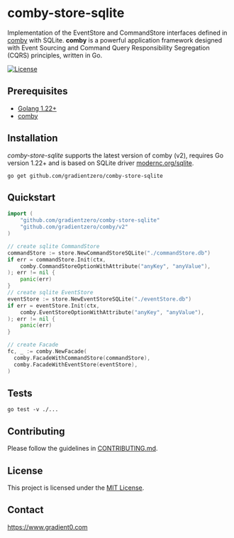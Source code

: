 # comby-store-sqlite

Implementation of the EventStore and CommandStore interfaces defined in [comby](https://github.com/gradientzero/comby) with SQLite. **comby** is a powerful application framework designed with Event Sourcing and Command Query Responsibility Segregation (CQRS) principles, written in Go.

[![License](https://img.shields.io/badge/license-MIT-blue)](LICENSE)

## Prerequisites

- [Golang 1.22+](https://go.dev/dl/)
- [comby](https://github.com/gradientzero/comby)


## Installation

*comby-store-sqlite* supports the latest version of comby (v2), requires Go version 1.22+ and is based on SQLite driver [modernc.org/sqlite](https://gitlab.com/cznic/sqlite).

```shell
go get github.com/gradientzero/comby-store-sqlite
```

## Quickstart

```go
import (
	"github.com/gradientzero/comby-store-sqlite"
	"github.com/gradientzero/comby/v2"
)

// create sqlite CommandStore
commandStore := store.NewCommandStoreSQLite("./commandStore.db")
if err = commandStore.Init(ctx,
    comby.CommandStoreOptionWithAttribute("anyKey", "anyValue"),
); err != nil {
    panic(err)
}
// create sqlite EventStore
eventStore := store.NewEventStoreSQLite("./eventStore.db")
if err = eventStore.Init(ctx,
    comby.EventStoreOptionWithAttribute("anyKey", "anyValue"),
); err != nil {
    panic(err)
}

// create Facade
fc, _ := comby.NewFacade(
  comby.FacadeWithCommandStore(commandStore),
  comby.FacadeWithEventStore(eventStore),
)
```

## Tests

```shell
go test -v ./...
```

## Contributing
Please follow the guidelines in [CONTRIBUTING.md](./CONTRIBUTING.md).

## License
This project is licensed under the [MIT License](./LICENSE.md).

## Contact
https://www.gradient0.com
